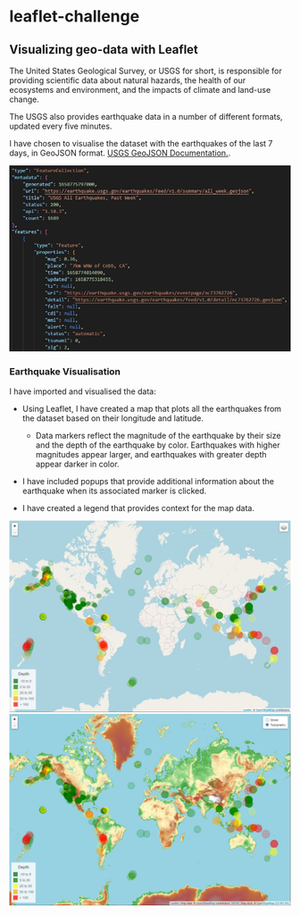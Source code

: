 # leaflet-challenge
## Visualizing geo-data with Leaflet

The United States Geological Survey, or USGS for short, is responsible for providing scientific data about natural hazards, the health of our ecosystems and environment, and the impacts of climate and land-use change. 

The USGS also provides earthquake data in a number of different formats, updated every five minutes.

I have chosen to visualise the dataset with the earthquakes of the last 7 days, in GeoJSON format.
[USGS GeoJSON Documentation.](http://earthquake.usgs.gov/earthquakes/feed/v1.0/geojson.php).

![GeoJson Example](static/img/geojson.JPG)

### Earthquake Visualisation

I have imported and visualised the data: 

   * Using Leaflet, I have created a map that plots all the earthquakes from the dataset based on their longitude and latitude.

       *  Data markers reflect the magnitude of the earthquake by their size and the depth of the earthquake by color. Earthquakes with higher magnitudes appear larger, and earthquakes with greater depth appear darker in color.

   * I have included popups that provide additional information about the earthquake when its associated marker is clicked.

   * I have created a legend that provides context for the map data.

![My Map](static/img/map1.JPG)
![My Map](static/img/map2.JPG)
